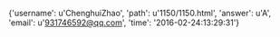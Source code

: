 {'username': u'ChenghuiZhao', 'path': u'1150/1150.html', 'answer': u'A', 'email': u'931746592@qq.com', 'time': '2016-02-24:13:29:31'}